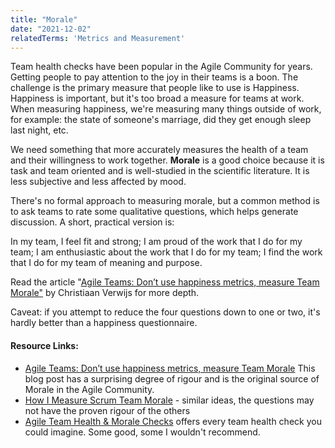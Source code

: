 ```yaml
---
title: "Morale"
date: "2021-12-02"
relatedTerms: 'Metrics and Measurement'
---
```


Team health checks have been popular in the Agile Community for years. Getting people to pay attention to the joy in their teams is a boon. The challenge is the primary measure that people like to use is Happiness. Happiness is important, but it's too broad a measure for teams at work. When measuring happiness, we're measuring many things outside of work, for example: the state of someone's marriage, did they get enough sleep last night, etc.

We need something that more accurately measures the health of a team and their willingness to work together. **Morale** is a good choice because it is task and team oriented and is well-studied in the scientific literature. It is less subjective and less affected by mood.

There's no formal approach to measuring morale, but a common method is to ask teams to rate some qualitative questions, which helps generate discussion. A short, practical version is:

In my team, I feel fit and strong; I am proud of the work that I do for my team; I am enthusiastic about the work that I do for my team; I find the work that I do for my team of meaning and purpose.

Read the article "[Agile Teams: Don’t use happiness metrics, measure Team Morale"](https://medium.com/the-liberators/agile-teams-dont-use-happiness-metrics-measure-team-morale-3050b339d8af) by Christiaan Verwijs for more depth.

Caveat: if you attempt to reduce the four questions down to one or two, it's hardly better than a happiness questionnaire.

#### Resource Links:

- [Agile Teams: Don’t use happiness metrics, measure Team Morale](https://medium.com/the-liberators/agile-teams-dont-use-happiness-metrics-measure-team-morale-3050b339d8af) This blog post has a surprising degree of rigour and is the original source of Morale in the Agile Community.
- [How I Measure Scrum Team Morale](https://medium.com/serious-scrum/how-i-measure-scrum-team-morale-a8220f0a90d0) - similar ideas, the questions may not have the proven rigour of the others
- [Agile Team Health & Morale Checks](https://www.andycleff.com/2021/02/agile-team-health-check-models/) offers every team health check you could imagine. Some good, some I wouldn't recommend.

